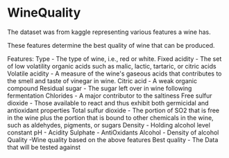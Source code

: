 # WineQuality
The dataset was from kaggle representing various features a wine has.

These features determine the best quality of wine that can be produced.

Features:
Type - The type of wine, i.e., red or white.
Fixed acidity - The set of low volatility organic acids such as malic, lactic, tartaric, or citric acids
Volatile acidity - A measure of the wine's gaseous acids that contributes to the smell and taste of vinegar in wine.
Citric acid - A weak organic compound 
Residual sugar - The sugar left over in wine following fermentation
Chlorides - A major contributor to the saltiness
Free sulfur dioxide - Those available to react and thus exhibit both germicidal and antioxidant properties
Total sulfur dioxide -  The portion of SO2 that is free in the wine plus the portion that is bound to other chemicals in the wine, such as aldehydes, pigments, or sugars
Density - Holding alcohol level constant
pH - Acidity
Sulphate -  AntiOxidants
Alcohol - Density of alcohol
Quality -Wine quality based on the above features
Best quality - The Data that will be tested against
